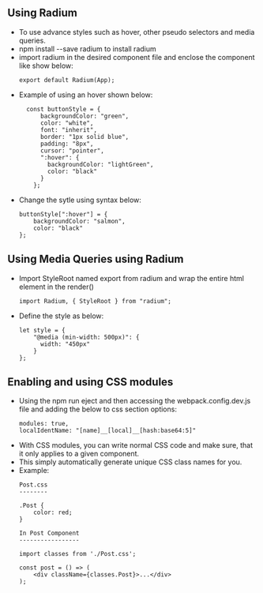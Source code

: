 ## Using Radium
* To use advance styles such as hover, other pseudo selectors and media queries.
* npm install --save radium to install radium
* import radium in the desired component file and enclose the component like show below:
    ```
    export default Radium(App);
    ```
* Example of using an hover shown below:
  ```
    const buttonStyle = {
        backgroundColor: "green",
        color: "white",
        font: "inherit",
        border: "1px solid blue",
        padding: "8px",
        cursor: "pointer",
        ":hover": {
          backgroundColor: "lightGreen",
          color: "black"
        }
      };
  ```
* Change the sytle using syntax below:
    ```
    buttonStyle[":hover"] = {
        backgroundColor: "salmon",
        color: "black"
    };
    ```
## Using Media Queries using Radium
* Import StyleRoot named export from radium and wrap the entire html element in the render()
    ```
    import Radium, { StyleRoot } from "radium";
    ```
* Define the style as below:
    ```
    let style = {
        "@media (min-width: 500px)": {
          width: "450px"
        }
    };
    ```
    
## Enabling and using CSS modules
* Using the npm run eject and then accessing the webpack.config.dev.js file and adding the below to css section options:
    ```
    modules: true,
    localIdentName: "[name]__[local]__[hash:base64:5]"
    ```
* With CSS modules, you can write normal CSS code and make sure, that it only applies to a given component.
* This simply automatically generate unique CSS class names for you. 
* Example:
    ```
    Post.css
    --------

    .Post {
        color: red;
    }
    
    In Post Component
    -----------------

    import classes from './Post.css';

    const post = () => (
        <div className={classes.Post}>...</div>
    );
    ```

